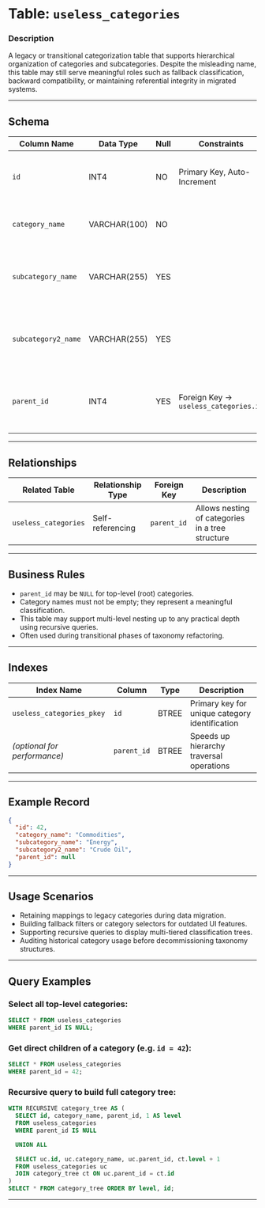 # Table: `useless_categories`

### **Description**

A legacy or transitional categorization table that supports hierarchical organization of categories and subcategories. Despite the misleading name, this table may still serve meaningful roles such as fallback classification, backward compatibility, or maintaining referential integrity in migrated systems.

---

## **Schema**

| Column Name         | Data Type    | Null | Constraints                           | Description                                                   |
| ------------------- | ------------ | ---- | ------------------------------------- | ------------------------------------------------------------- |
| `id`                | INT4         | NO   | Primary Key, Auto-Increment           | Unique identifier for each category or subcategory            |
| `category_name`     | VARCHAR(100) | NO   |                                       | The main or top-level category name                           |
| `subcategory_name`  | VARCHAR(255) | YES  |                                       | An optional first-level subcategory associated with the entry |
| `subcategory2_name` | VARCHAR(255) | YES  |                                       | An optional second-level subcategory for finer classification |
| `parent_id`         | INT4         | YES  | Foreign Key → `useless_categories.id` | Optional reference to a parent category in the same table     |

---

## **Relationships**

| Related Table        | Relationship Type | Foreign Key | Description                                      |
| -------------------- | ----------------- | ----------- | ------------------------------------------------ |
| `useless_categories` | Self-referencing  | `parent_id` | Allows nesting of categories in a tree structure |

---

## **Business Rules**

* `parent_id` may be `NULL` for top-level (root) categories.
* Category names must not be empty; they represent a meaningful classification.
* This table may support multi-level nesting up to any practical depth using recursive queries.
* Often used during transitional phases of taxonomy refactoring.

---

## **Indexes**

| Index Name                   | Column      | Type  | Description                                    |
| ---------------------------- | ----------- | ----- | ---------------------------------------------- |
| `useless_categories_pkey`    | `id`        | BTREE | Primary key for unique category identification |
| *(optional for performance)* | `parent_id` | BTREE | Speeds up hierarchy traversal operations       |

---

## **Example Record**

```json
{
  "id": 42,
  "category_name": "Commodities",
  "subcategory_name": "Energy",
  "subcategory2_name": "Crude Oil",
  "parent_id": null
}
```

---

## **Usage Scenarios**

* Retaining mappings to legacy categories during data migration.
* Building fallback filters or category selectors for outdated UI features.
* Supporting recursive queries to display multi-tiered classification trees.
* Auditing historical category usage before decommissioning taxonomy structures.

---

## **Query Examples**

### Select all top-level categories:

```sql
SELECT * FROM useless_categories
WHERE parent_id IS NULL;
```

### Get direct children of a category (e.g. `id = 42`):

```sql
SELECT * FROM useless_categories
WHERE parent_id = 42;
```

### Recursive query to build full category tree:

```sql
WITH RECURSIVE category_tree AS (
  SELECT id, category_name, parent_id, 1 AS level
  FROM useless_categories
  WHERE parent_id IS NULL

  UNION ALL

  SELECT uc.id, uc.category_name, uc.parent_id, ct.level + 1
  FROM useless_categories uc
  JOIN category_tree ct ON uc.parent_id = ct.id
)
SELECT * FROM category_tree ORDER BY level, id;
```

---